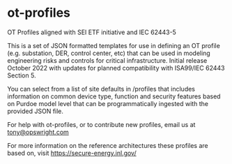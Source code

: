 # ot-profiles
OT Profiles aligned with SEI ETF initiative and IEC 62443-5

This is a set of JSON formatted templates for use in defining an OT profile (e.g. substation, DER, control center, etc) that can be used in modeling engineering risks and controls for critical infrastructure. Initial release October 2022 with updates for planned compatibility with ISA99/IEC 62443 Section 5.

You can select from a list of site defaults in /profiles that includes information on common device type, function and security features based on Purdoe model level that can be programmatically ingested with the provided JSON file.

For help with ot-profiles, or to contribute new profiles, email us at tony@opswright.com

For more information on the reference architectures these profiles are based on, visit https://secure-energy.inl.gov/

